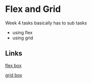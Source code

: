 # Flex and Grid

Week 4 tasks basically has to sub tasks
- using flex
- using grid

## Links

[flex box](https://week-4-frontend-task.chisomchris.repl.co/)

[grid box](https://week-4-frontend-task.chisomchris.repl.co/grid.html)
